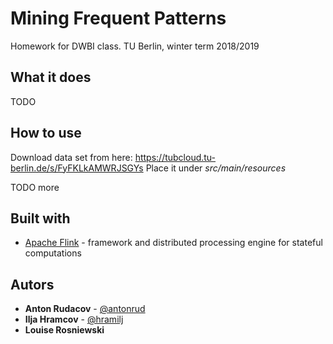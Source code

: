 # Mining Frequent Patterns

Homework for DWBI class. TU Berlin, winter term 2018/2019


## What it does

TODO


## How to use

Download data set from here: https://tubcloud.tu-berlin.de/s/FyFKLkAMWRJSGYs
Place it under *src/main/resources*

TODO more


## Built with

* [Apache Flink](https://flink.apache.org/) - framework and distributed processing engine for stateful computations

## Autors

* **Anton Rudacov** - [@antonrud](https://github.com/antonrud)
* **Ilja Hramcov** - [@hramilj](https://gitlab.tubit.tu-berlin.de/hramilj)
* **Louise Rosniewski** 

